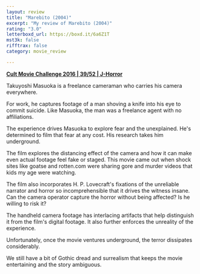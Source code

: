 ```yaml
---
layout: review
title: "Marebito (2004)"
excerpt: "My review of Marebito (2004)"
rating: "3.0"
letterboxd_url: https://boxd.it/6a6Z1T
mst3k: false
rifftrax: false
category: movie_review

---
```


<b><a href="https://boxd.it/q7ygw">Cult Movie Challenge 2016 | 39/52 | J-Horror</a></b>

Takuyoshi Masuoka is a freelance cameraman who carries his camera everywhere.

For work, he captures footage of a man shoving a knife into his eye to commit suicide. Like Masuoka, the man was a freelance agent with no affiliations.

The experience drives Masuoka to explore fear and the unexplained. He's determined to film that fear at any cost. His research takes him underground.

The film explores the distancing effect of the camera and how it can make even actual footage feel fake or staged. This movie came out when shock sites like goatse and rotten.com were sharing gore and murder videos that kids my age were watching.

The film also incorporates H. P. Lovecraft's fixations of the unreliable narrator and horror so incomprehensible that it drives the witness insane. Can the camera operator capture the horror without being affected? Is he willing to risk it?

The handheld camera footage has interlacing artifacts that help distinguish it from the film's digital footage. It also further enforces the unreality of the experience.

Unfortunately, once the movie ventures underground, the terror dissipates considerably.

We still have a bit of Gothic dread and surrealism that keeps the movie entertaining and the story ambiguous.
